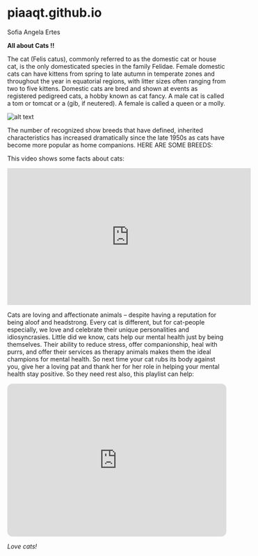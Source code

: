 # piaaqt.github.io
Sofia Angela Ertes

 **All about Cats !!**

The cat (Felis catus), commonly referred to as the domestic cat or house cat, is the only domesticated species in the family Felidae.
Female domestic cats can have kittens from spring to late autumn in temperate zones and throughout the year in equatorial regions, with litter sizes often ranging from two to five kittens. Domestic cats are bred and shown at events as registered pedigreed cats, a hobby known as cat fancy. A male cat is called a tom or tomcat or a (gib, if neutered). A female is called a queen or a molly.

![alt text](https://static01.nyt.com/images/2019/10/01/science/00SCI-CATS1/00SCI-CATS1-videoSixteenByNineJumbo1600-v2.jpg)


The number of recognized show breeds that have defined, inherited characteristics has increased dramatically since the late 1950s as cats have become more popular as home companions. HERE ARE SOME BREEDS:


This video shows some facts about cats:

<iframe width="560" height="315" src="https://www.youtube.com/embed/5P6JohWZFQY?si=csID7RcvtcP0qtQ_" title="YouTube video player" frameborder="0" allow="accelerometer; autoplay; clipboard-write; encrypted-media; gyroscope; picture-in-picture; web-share" allowfullscreen></iframe>

Cats are loving and affectionate animals – despite having a reputation for being aloof and headstrong. Every cat is different, but for cat-people especially, we love and celebrate their unique personalities and idiosyncrasies. Little did we know, cats help our mental health just by being themselves. Their ability to reduce stress, offer companionship, heal with purrs, and offer their services as therapy animals makes them the ideal champions for mental health. So next time your cat rubs its body against you, give her a loving pat and thank her for her role in helping your mental health stay positive. So they need rest also, this playlist can help:

<iframe style="border-radius:12px" src="https://open.spotify.com/embed/playlist/37i9dQZF1DZ06evO3YwWfm?utm_source=generator" width="100%" height="352" frameBorder="0" allowfullscreen="" allow="autoplay; clipboard-write; encrypted-media; fullscreen; picture-in-picture" loading="lazy"></iframe>

*Love cats!*
